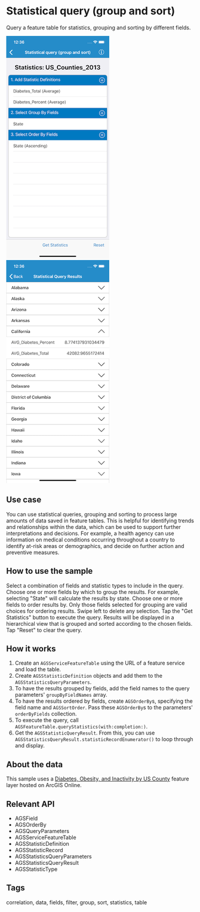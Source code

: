 # Statistical query (group and sort)

Query a feature table for statistics, grouping and sorting by different fields.

![Query formsheet](statistical-group-sort-1.png)
![Query results](statistical-group-sort-2.png)

## Use case

You can use statistical queries, grouping and sorting to process large amounts of data saved in feature tables. This is helpful for identifying trends and relationships within the data, which can be used to support further interpretations and decisions. For example, a health agency can use information on medical conditions occurring throughout a country to identify at-risk areas or demographics, and decide on further action and preventive measures.

## How to use the sample

Select a combination of fields and statistic types to include in the query. Choose one or more fields by which to group the results. For example, selecting "State" will calculate the results by state. Choose one or more fields to order results by. Only those fields selected for grouping are valid choices for ordering results. Swipe left to delete any selection. Tap the "Get Statistics" button to execute the query. Results will be displayed in a hierarchical view that is grouped and sorted according to the chosen fields. Tap "Reset" to clear the query.

## How it works

1. Create an `AGSServiceFeatureTable` using the URL of a feature service and load the table.
2. Create `AGSStatisticDefinition` objects and add them to the `AGSStatisticsQueryParameters`.
3. To have the results grouped by fields, add the field names to the query parameters' `groupByFieldNames` array.
4. To have the results ordered by fields, create `AGSOrderBy`s, specifying the field name and `AGSSortOrder`. Pass these `AGSOrderBy`s to the parameters' `orderByFields` collection.
5. To execute the query, call `AGSFeatureTable.queryStatistics(with:completion:)`.
6. Get the `AGSStatisticQueryResult`. From this, you can use `AGSStatisticsQueryResult.statisticRecordEnumerator()` to loop through and display.

## About the data

This sample uses a [Diabetes, Obesity, and Inactivity by US County](https://www.arcgis.com/home/item.html?id=392420848e634079bc7d0648586e818f) feature layer hosted on ArcGIS Online.

## Relevant API

* AGSField
* AGSOrderBy
* AGSQueryParameters
* AGSServiceFeatureTable
* AGSStatisticDefinition
* AGSStatisticRecord
* AGSStatisticsQueryParameters
* AGSStatisticsQueryResult
* AGSStatisticType

## Tags

correlation, data, fields, filter, group, sort, statistics, table
